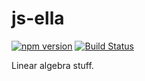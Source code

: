 # js-ella

[![npm version](https://badge.fury.io/js/%40ignavia%2Fella.svg)](https://badge.fury.io/js/%40ignavia%2Fella) [![Build Status](https://travis-ci.org/Ignavia/js-ella.svg?branch=master)](https://travis-ci.org/Ignavia/js-ella)

Linear algebra stuff.

